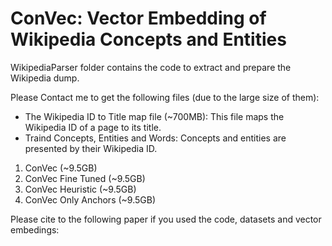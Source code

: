 # ConVec: Vector Embedding of Wikipedia Concepts and Entities

WikipediaParser folder contains the code to extract and prepare the Wikipedia dump.

Please Contact me to get the following files (due to the large size of them): 
- The Wikipedia ID to Title map file (~700MB): This file maps the Wikipedia ID of a page to its title.
- Traind Concepts, Entities and Words: Concepts and entities are presented by their Wikipedia ID.
 1) ConVec (~9.5GB)
 2) ConVec Fine Tuned (~9.5GB)
 3) ConVec Heuristic (~9.5GB)
 4) ConVec Only Anchors (~9.5GB)

Please cite to the following paper if you used the code, datasets and vector embedings:
